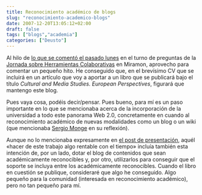 ```yaml
---
title: Reconocimiento académico de blogs
slug: "reconocimiento-academico-blogs"
date: 2007-12-20T13:05:12+02:00
draft: false
tags: ["blogs","academia"]
categories: ["Deusto"]
---
```


Al hilo de [lo que se comentó el pasado lunes](https://www.mirenberasategi.com/post/herramientas-colaborativas-universidad/) en el turno de preguntas de la [Jornada sobre Herramientas Colaborativas](http://www.spri.eus/euskadinnova/es/enpresa-digitala/agenda/herramientas-colaborativas/601.aspx?showold=true) en Miramon, aprovecho para comentar un pequeño hito. He conseguido que, en el brevísimo CV que se incluirá en un artículo que voy a aportar a un libro que se publicará bajo el título _Cultural and Media Studies. European Perspectives_, figurará que mantengo este blog.

Pues vaya cosa, podéis decir/pensar. Pues bueno, para mí es un paso importante en lo que se mencionaba acerca de la incorporación de la universidad a todo este panorama Web 2.0, concretamente en cuando al reconocimiento académico de nuevas modalidades como un blog o un wiki (que mencionaba [Sergio Monge](http://www.sergiomonge.com) en su reflexión). 

Aunque no lo mencionaba expresamente en [el post de presentación](#link-roto), aquél «hacer de este trabajo algo rentable con el tiempo» incluía también esta intención de, por un lado, dotar el blog de contenidos que sean académicamente reconocibles y, por otro, utilizarlos para conseguir que el soporte se incluya entre los académicamente reconocibles. Cuando el libro en cuestión se publique, consideraré que algo he conseguido. Algo pequeño para la comunidad (interesada en reconocimiento académico), pero no tan pequeño para mí.
